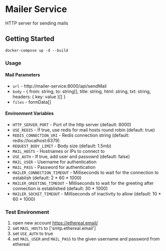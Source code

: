 # Mailer Service

HTTP server for sending mails

## Getting Started

```shell
docker-compose up -d --build
```

### Usage

#### Mail Parameters

* `url` - http://mailer-service:8000/api/sendMail
* `body` - { from: string, to: string[], title: string, html: string, txt: string, headers: { key: value }[] }
* `files` - formData[]

#### Environment Variables

* `HTTP_SERVER_PORT` - Port of the http server (default: 8000)
* `USE_REDIS` - If true, use redis for mail hosts round robin (default: true)
* `REDIS_CONNECTION_URI` - Redis connection string (default: redis://localhost:6379)
* `REQUEST_BODY_LIMIT` - Body size (default: 1.5mb)
* `MAIL_HOSTS` - Hostnames or IPs to connect to
* `USE_AUTH` - If true, add user and passowrd (default: false)
* `MAIL_USER` - Username for authentication 
* `MAIL_PASS` - Password for authentication
* `MAILER_CONNECTION_TIMEOUT` - Milliseconds to wait for the connection to establish (default: 2 * 60 * 1000)
* `MAILER_GREETING_TIMEOUT` - Milliseconds to wait for the greeting after connection is established (default: 30 * 1000)
* `MAILER_SOCKET_TIMEOUT` - Milliseconds of inactivity to allow (default: 10 * 60 * 1000)

### Test Environment

1. open new account https://ethereal.email/
2. set `MAIL_HOSTS` to ['smtp.ethereal.email']
3. set `USE_AUTH` to true
4. set `MAIL_USER` and `MAIL_PASS` to the given username and password from ethereal
